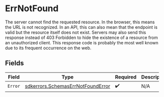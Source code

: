 # ErrNotFound

The server cannot find the requested resource. In the browser, this means the URL is not recognized. In an API, this can also mean that the endpoint is valid but the resource itself does not exist. Servers may also send this response instead of 403 Forbidden to hide the existence of a resource from an unauthorized client. This response code is probably the most well known due to its frequent occurrence on the web.


## Fields

| Field                                                                                         | Type                                                                                          | Required                                                                                      | Description                                                                                   |
| --------------------------------------------------------------------------------------------- | --------------------------------------------------------------------------------------------- | --------------------------------------------------------------------------------------------- | --------------------------------------------------------------------------------------------- |
| `Error`                                                                                       | [sdkerrors.SchemasErrNotFoundError](../../../pkg/models/sdkerrors/schemaserrnotfounderror.md) | :heavy_check_mark:                                                                            | N/A                                                                                           |